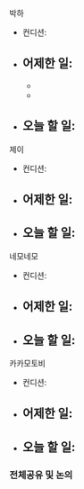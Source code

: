 
박하
- 컨디션:  
- 어제한 일: 
	- 
	- 
	- 
- 오늘 할 일: 
	- 

제이
- 컨디션: 
- 어제한 일: 
	- 
- 오늘 할 일: 
	- 

네모네모
- 컨디션: 
- 어제한 일: 
	- 
- 오늘 할 일: 
	- 

카카모토비
- 컨디션: 
- 어제한 일: 
	- 
- 오늘 할 일: 
	- 

### 전체공유 및 논의
